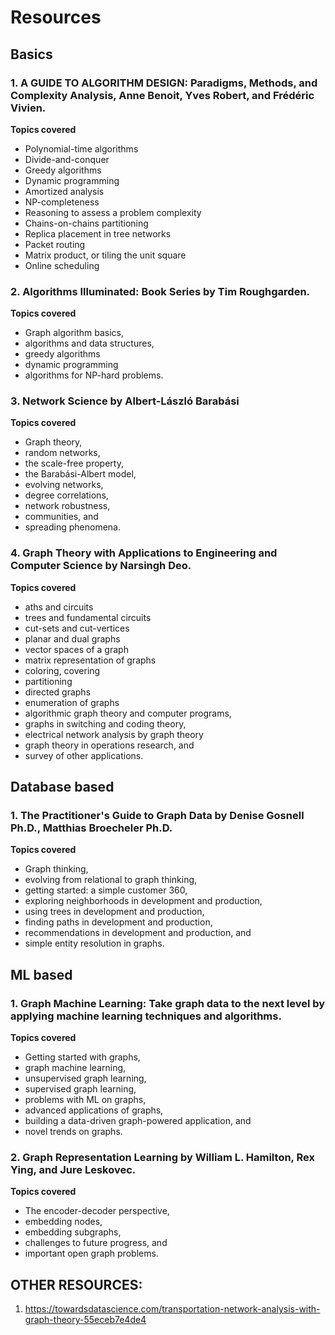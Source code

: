 
# Resources

## Basics
### 1. A GUIDE TO ALGORITHM DESIGN: Paradigms, Methods, and Complexity Analysis, Anne Benoit, Yves Robert, and Frédéric Vivien.

**Topics covered**
- Polynomial-time algorithms
- Divide-and-conquer
- Greedy algorithms
- Dynamic programming
- Amortized analysis
- NP-completeness
- Reasoning to assess a problem complexity
- Chains-on-chains partitioning
- Replica placement in tree networks
- Packet routing
- Matrix product, or tiling the unit square
- Online scheduling

### 2. Algorithms Illuminated: Book Series by Tim Roughgarden.

**Topics covered**
- Graph algorithm basics, 
- algorithms and data structures, 
- greedy algorithms
- dynamic programming
- algorithms for NP-hard problems.

### 3. Network Science by Albert-László Barabási

**Topics covered**
- Graph theory, 
- random networks, 
- the scale-free property, 
- the Barabási-Albert model, 
- evolving networks, 
- degree correlations, 
- network robustness, 
- communities, and
- spreading phenomena.


### 4. Graph Theory with Applications to Engineering and Computer Science by Narsingh Deo.

**Topics covered**
- aths and circuits
- trees and fundamental circuits
- cut-sets and cut-vertices
- planar and dual graphs
- vector spaces of a graph
- matrix representation of graphs
- coloring, covering
- partitioning
- directed graphs
- enumeration of graphs
- algorithmic graph theory and computer programs,
- graphs in switching and coding theory,
- electrical network analysis by graph theory
- graph theory in operations research, and
- survey of other applications.


## Database based
### 1. The Practitioner's Guide to Graph Data by Denise Gosnell Ph.D., Matthias Broecheler Ph.D.

**Topics covered**
- Graph thinking,
- evolving from relational to graph thinking, 
- getting started: a simple customer 360, 
- exploring neighborhoods in development and production, 
- using trees in development and production, 
- finding paths in development and production, 
- recommendations in development and production, and 
- simple entity resolution in graphs.

## ML based
### 1. Graph Machine Learning: Take graph data to the next level by applying machine learning techniques and algorithms.

**Topics covered**
- Getting started with graphs, 
- graph machine learning, 
- unsupervised graph learning, 
- supervised graph learning, 
- problems with ML on graphs, 
- advanced applications of graphs, 
- building a data-driven graph-powered application, and 
- novel trends on graphs.

### 2. Graph Representation Learning by William L. Hamilton, Rex Ying, and Jure Leskovec.

**Topics covered**
- The encoder-decoder perspective, 
- embedding nodes, 
- embedding subgraphs, 
- challenges to future progress, and 
- important open graph problems.

## OTHER RESOURCES:
1. https://towardsdatascience.com/transportation-network-analysis-with-graph-theory-55eceb7e4de4